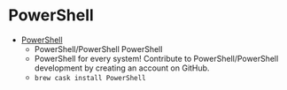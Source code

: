 # PowerShell
- [PowerShell](https://github.com/PowerShell/PowerShell)
  -  PowerShell/PowerShell  PowerShell
  - PowerShell for every system! Contribute to PowerShell/PowerShell development by creating an account on GitHub.
  - `brew cask install PowerShell`
